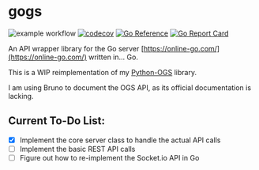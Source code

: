 # gogs
![example workflow](https://github.com/dakota-marshall/gogs/actions/workflows/go.yml/badge.svg)
[![codecov](https://codecov.io/gh/dakota-marshall/gogs/graph/badge.svg?token=2FDL5F3OES)](https://codecov.io/gh/dakota-marshall/gogs)
[![Go Reference](https://pkg.go.dev/badge/github.com/dakota-marshall/gogs.svg)](https://pkg.go.dev/github.com/dakota-marshall/gogs)
[![Go Report Card](https://goreportcard.com/badge/github.com/dakota-marshall/gogs)](https://goreportcard.com/report/github.com/dakota-marshall/gogs)

An API wrapper library for the Go server [https://online-go.com/](https://online-go.com/) written in... Go.

This is a WIP reimplementation of my [Python-OGS](https://gitlab.com/dakota.marshall/ogs-python/-/blob/main/src/ogsapi/ogsrestapi.py?ref_type=heads) library.

I am using Bruno to document the OGS API, as its official documentation is lacking.


## Current To-Do List:

- [x] Implement the core server class to handle the actual API calls
- [ ] Implement the basic REST API calls 
- [ ] Figure out how to re-implement the Socket.io API in Go
